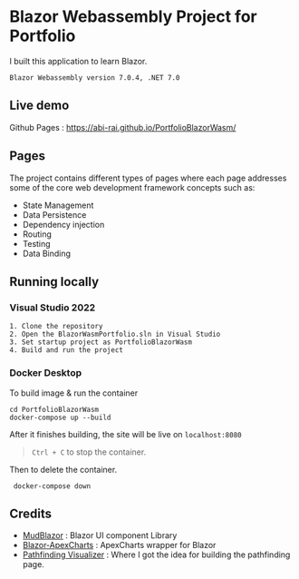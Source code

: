 # Blazor Webassembly Project for Portfolio

I built this application to learn Blazor.

`Blazor Webassembly version 7.0.4, .NET 7.0`

## Live demo

Github Pages : https://abi-rai.github.io/PortfolioBlazorWasm/

## Pages

The project contains different types of pages where each page addresses some of the core web development framework concepts such as:
- State Management 
- Data Persistence 
- Dependency injection
- Routing
- Testing
- Data Binding

## Running locally

### Visual Studio 2022

```
1. Clone the repository 
2. Open the BlazorWasmPortfolio.sln in Visual Studio
3. Set startup project as PortfolioBlazorWasm
4. Build and run the project
```

### Docker Desktop

To build image & run the container
  
```shell
cd PortfolioBlazorWasm
docker-compose up --build
```
After it finishes building, the site will be live on `localhost:8080`


>`Ctrl + C` to stop the container.

Then to delete the container.
```shell
 docker-compose down
```

## Credits

- [MudBlazor](https://github.com/MudBlazor/MudBlazor/) : Blazor UI component Library
- [Blazor-ApexCharts](https://github.com/apexcharts/Blazor-ApexCharts) : ApexCharts wrapper for Blazor
- [Pathfinding Visualizer](https://github.com/clementmihailescu/Pathfinding-Visualizer) : Where I got the idea for building the pathfinding page.
